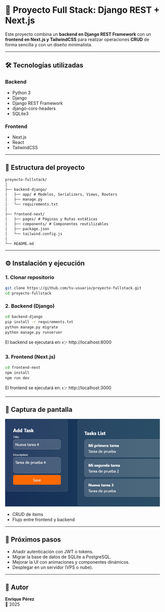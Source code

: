 # 🚀 Proyecto Full Stack: Django REST + Next.js

Este proyecto combina un **backend en Django REST Framework** con un **frontend en Next.js y TailwindCSS** para realizar operaciones **CRUD** de forma sencilla y con un diseño minimalista.

---

## 🛠 Tecnologías utilizadas

### Backend

- Python 3
- Django
- Django REST Framework
- django-cors-headers
- SQLite3

### Frontend

- Next.js
- React
- TailwindCSS

---

## 📂 Estructura del proyecto

```Estructura
proyecto-fullstack/
│
├── backend-django/
│   ├── app/ # Modelos, Serializers, Views, Routers
│   ├── manage.py
│   └── requirements.txt
│
├── frontend-next/
│   ├── pages/ # Páginas y Rutas estáticas
│   ├── components/ # Componentes reutilizables
│   ├── package.json
│   └── tailwind.config.js
│
└── README.md
```

---

## ⚙️ Instalación y ejecución

### 1. Clonar repositorio

```bash
git clone https://github.com/tu-usuario/proyecto-fullstack.git
cd proyecto-fullstack
```

### 2. Backend (Django)

```bash
cd backend-django
pip install -r requirements.txt
python manage.py migrate
python manage.py runserver
```

El backend se ejecutará en:
👉 http://localhost:8000

### 3. Frontend (Next.js)

```bash
cd frontend-next
npm install
npm run dev
```

El frontend se ejecutará en:
👉 http://localhost:3000

---

## 📸 Captura de pantalla

![Captura del CRUD](public/animation.gif)


- CRUD de items
- Flujo entre frontend y backend

---

## 📌 Próximos pasos

- Añadir autenticación con JWT o tokens.
- Migrar la base de datos de SQLite a PostgreSQL.
- Mejorar la UI con animaciones y componentes dinámicos.
- Desplegar en un servidor (VPS o nube).

---

## 👤 Autor

**Enrique Pérez**  
📅 2025
